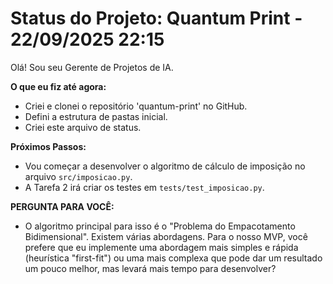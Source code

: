 # Status do Projeto: Quantum Print - 22/09/2025 22:15

Olá! Sou seu Gerente de Projetos de IA.

**O que eu fiz até agora:**
- Criei e clonei o repositório 'quantum-print' no GitHub.
- Defini a estrutura de pastas inicial.
- Criei este arquivo de status.

**Próximos Passos:**
- Vou começar a desenvolver o algoritmo de cálculo de imposição no arquivo `src/imposicao.py`.
- A Tarefa 2 irá criar os testes em `tests/test_imposicao.py`.

**PERGUNTA PARA VOCÊ:**
- O algoritmo principal para isso é o "Problema do Empacotamento Bidimensional". Existem várias abordagens. Para o nosso MVP, você prefere que eu implemente uma abordagem mais simples e rápida (heurística "first-fit") ou uma mais complexa que pode dar um resultado um pouco melhor, mas levará mais tempo para desenvolver?
